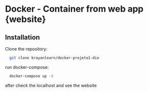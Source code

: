 # Docker -  Container from web app {website}

## Installation

Clone the repository:

```bash
  git clone brayanlearn/docker-projeto1-dio

```

run docker-compose:

```bash
  docker-compose up -d

```

after check the localhost and see the website
